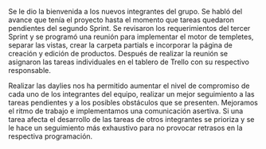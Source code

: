 Se le dio la bienvenida a los nuevos integrantes del grupo. Se habló del avance que tenía el proyecto hasta el momento que tareas quedaron pendientes del segundo Sprint. Se revisaron los requerimientos del tercer Sprint y se programó una reunión para implementar el motor de templetes, separar las vistas, crear la carpeta partials e incorporar la página de creación y edición de productos. Después de realizar la reunión se asignaron las tareas individuales en el tablero de Trello con su respectivo responsable.

Realizar las daylies nos ha permitido aumentar el nivel de compromiso de cada uno de los integrantes del equipo, realizar un mejor seguimiento a las tareas pendientes y a los posibles obstáculos que se presenten. Mejoramos el ritmo de trabajo e implementamos una comunicación asertiva. Si una tarea afecta el desarrollo de las tareas de otros integrantes se prioriza y se le hace un seguimiento más exhaustivo para no provocar retrasos en la respectiva programación.

